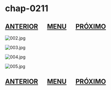 # chap-0211
## [ANTERIOR](/chap-0210/readme.md)&nbsp;&nbsp;&nbsp;&nbsp;&nbsp;&nbsp;[MENU](/readme.md)&nbsp;&nbsp;&nbsp;&nbsp;&nbsp;&nbsp;[PRÓXIMO](/chap-0212/readme.md)
![002.jpg](002.jpg)

![003.jpg](003.jpg)

![004.jpg](004.jpg)

![005.jpg](005.jpg)

## [ANTERIOR](/chap-0210/readme.md)&nbsp;&nbsp;&nbsp;&nbsp;&nbsp;&nbsp;[MENU](/readme.md)&nbsp;&nbsp;&nbsp;&nbsp;&nbsp;&nbsp;[PRÓXIMO](/chap-0212/readme.md)
